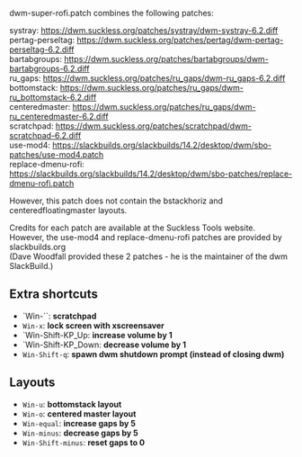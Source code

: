 dwm-super-rofi.patch combines the following patches:

systray: https://dwm.suckless.org/patches/systray/dwm-systray-6.2.diff  
pertag-perseltag: https://dwm.suckless.org/patches/pertag/dwm-pertag-perseltag-6.2.diff  
bartabgroups: https://dwm.suckless.org/patches/bartabgroups/dwm-bartabgroups-6.2.diff  
ru_gaps: https://dwm.suckless.org/patches/ru_gaps/dwm-ru_gaps-6.2.diff  
bottomstack: https://dwm.suckless.org/patches/ru_gaps/dwm-ru_bottomstack-6.2.diff  
centeredmaster: https://dwm.suckless.org/patches/ru_gaps/dwm-ru_centeredmaster-6.2.diff  
scratchpad: https://dwm.suckless.org/patches/scratchpad/dwm-scratchpad-6.2.diff  
use-mod4: https://slackbuilds.org/slackbuilds/14.2/desktop/dwm/sbo-patches/use-mod4.patch  
replace-dmenu-rofi: https://slackbuilds.org/slackbuilds/14.2/desktop/dwm/sbo-patches/replace-dmenu-rofi.patch  

However, this patch does not contain the bstackhoriz and centeredfloatingmaster layouts.

Credits for each patch are available at the Suckless Tools website.  
However, the use-mod4 and replace-dmenu-rofi patches are provided by slackbuilds.org  
(Dave Woodfall provided these 2 patches - he is the maintainer of the dwm SlackBuild.)

## Extra shortcuts  
+ `Win-``: **scratchpad**  
+ `Win-x`: **lock screen with xscreensaver**  
+ `Win-Shift-KP_Up: **increase volume by 1**  
+ `Win-Shift-KP_Down: **decrease volume by 1**  
+ `Win-Shift-q`: **spawn dwm shutdown prompt (instead of closing dwm)**  

## Layouts  
+ `Win-u`: **bottomstack layout**  
+ `Win-o`: **centered master layout**  
+ `Win-equal`: **increase gaps by 5**  
+ `Win-minus`: **decrease gaps by 5**  
+ `Win-Shift-minus`: **reset gaps to 0**  
